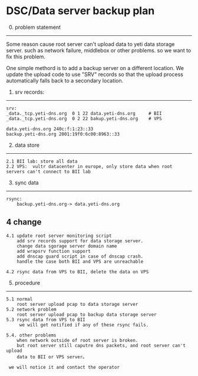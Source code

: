 # DSC/Data server backup plan

0. problem statement
--------
Some reason cause root server can't upload data to yeti data storage server.
such as network failure, middlebox or other problems. so we want to fix this
problem. 

One simple methord is to add a backup server on a different location. We update 
the upload code to use "SRV" records so that the upload process automatically 
falls back to a secondary location.
 
1. srv records:
---------
    srv:
    _data._tcp.yeti-dns.org  0 1 22 data.yeti-dns.org     # BII
    _data._tcp.yeti-dns.org  0 2 22 bakup.yeti-dns.org    # VPS

    data.yeti-dns.org 240c:f:1:23::33
    backup.yeti-dns.org 2001:19f0:6c00:8963::33

2. data store
---------
    2.1 BII lab: store all data
    2.2 VPS:  vultr datacenter in europe, only store data when root servers can't connect to BII lab
    
3. sync data
---------
    rsync:
        backup.yeti-dns.org-> data.yeti-dns.org

4 change
--------
    4.1 update root server monitoring script 
        add srv records support for data storage server.
        change data sgorage server domain name
        add wrapsrv function support
        add dnscap guard script in case of dnscap crash.
        handle the case both BII and VPS are unreachable

    4.2 rsync data from VPS to BII, delete the data on VPS
         
5. procedure
---------
    5.1 normal
        root server upload pcap to data storage server
    5.2 network problem
        root server upload pcap to backup data storage server
    5.3 rsync data from VPS to BII
         we will get notified if any of these rsync fails.
    
    5.4. other problems
        when network outside of root server is broken. 
        but root server still caputre dns packets, and root server can't upload
        data to BII or VPS server。
   
     we will notice it and contact the operator
   
